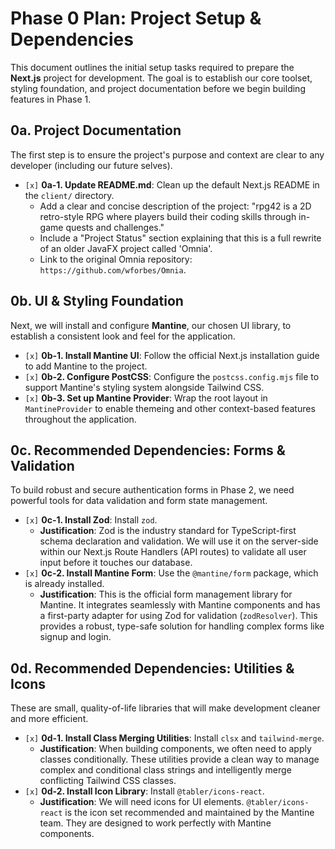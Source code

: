# Phase 0 Plan: Project Setup & Dependencies

This document outlines the initial setup tasks required to prepare the **Next.js** project for development. The goal is to establish our core toolset, styling foundation, and project documentation before we begin building features in Phase 1.

## 0a. Project Documentation

The first step is to ensure the project's purpose and context are clear to any developer (including our future selves).

*   `[x]` **0a-1. Update README.md**: Clean up the default Next.js README in the `client/` directory.
    *   Add a clear and concise description of the project: "rpg42 is a 2D retro-style RPG where players build their coding skills through in-game quests and challenges."
    *   Include a "Project Status" section explaining that this is a full rewrite of an older JavaFX project called 'Omnia'.
    *   Link to the original Omnia repository: `https://github.com/wforbes/Omnia`.

## 0b. UI & Styling Foundation

Next, we will install and configure **Mantine**, our chosen UI library, to establish a consistent look and feel for the application.

*   `[x]` **0b-1. Install Mantine UI**: Follow the official Next.js installation guide to add Mantine to the project.
*   `[x]` **0b-2. Configure PostCSS**: Configure the `postcss.config.mjs` file to support Mantine's styling system alongside Tailwind CSS.
*   `[x]` **0b-3. Set up Mantine Provider**: Wrap the root layout in `MantineProvider` to enable themeing and other context-based features throughout the application.

## 0c. Recommended Dependencies: Forms & Validation

To build robust and secure authentication forms in Phase 2, we need powerful tools for data validation and form state management.

*   `[x]` **0c-1. Install Zod**: Install `zod`.
    *   **Justification**: Zod is the industry standard for TypeScript-first schema declaration and validation. We will use it on the server-side within our Next.js Route Handlers (API routes) to validate all user input before it touches our database.
*   `[x]` **0c-2. Install Mantine Form**: Use the `@mantine/form` package, which is already installed.
    *   **Justification**: This is the official form management library for Mantine. It integrates seamlessly with Mantine components and has a first-party adapter for using Zod for validation (`zodResolver`). This provides a robust, type-safe solution for handling complex forms like signup and login.

## 0d. Recommended Dependencies: Utilities & Icons

These are small, quality-of-life libraries that will make development cleaner and more efficient.

*   `[x]` **0d-1. Install Class Merging Utilities**: Install `clsx` and `tailwind-merge`.
    *   **Justification**: When building components, we often need to apply classes conditionally. These utilities provide a clean way to manage complex and conditional class strings and intelligently merge conflicting Tailwind CSS classes.
*   `[x]` **0d-2. Install Icon Library**: Install `@tabler/icons-react`.
    *   **Justification**: We will need icons for UI elements. `@tabler/icons-react` is the icon set recommended and maintained by the Mantine team. They are designed to work perfectly with Mantine components.
